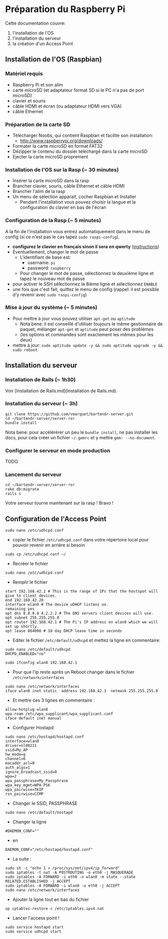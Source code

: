 Préparation du Raspberry Pi
===========================

Cette documentation couvre:

1. l'installation de l'OS
2. l'installation du serveur
3. la création d'un Access Point


Installation de l'OS (Raspbian)
-------------------------------

### Matériel requis

* Raspberry Pi et son alim
* carte microSD (et adaptateur format SD si le PC n'a pas de port microSD)
* clavier et souris
* câble HDMI et écran (ou adaptateur HDMI vers VGA)
* câble Ethernet


### Préparation de la carte SD

* Télécharger Noobs, qui contient Raspbian et facilite son installation: 
    * <http://www.raspberrypi.org/downloads/>
* Formater la carte microSD en format FAT32
* Dézipper le contenu du dossier téléchargé dans la carte microSD
* Ejecter la carte microSD proprement


### Installation de l'OS sur la Rasp (~ 30 minutes)

* Insérer la carte microSD dans la rasp
* Brancher clavier, souris, câble Ethernet et câble HDMI
* Brancher l'alim de la rasp
* Un menu de sélection apparait, cocher Raspbian et Installer
    * Pendant l'installation vous pouvez choisir la langue et la configuration du clavier en bas de l'écran


### Configuration de la Rasp (~ 5 minutes)

A la fin de l'installation vous entrez automatiquement dans le menu de config (si ce n'est pas le cas tapez `sudo raspi-config`).

* **configurez le clavier en français sinon il sera en qwerty** ([instructions](http://www.tropfacile.net/doku.php/raspberry-pi/comment-passer-votre-raspberry-en-francais))
* Éventuellement, changer le mot de passe
    * L'identifiant de base est:
        * username: `pi`
        * password: `raspberry`
    * Pour changer le mot de passe, sélectionnez la deuxième ligne et tapez le nouveau mot de passe
* pour activer le SSH sélectionnez la 8ième ligne et sélectionnez `ENABLE`
* une fois que c'est fait, quittez le menu de config (rappel: il est possible d'y revenir avec `sudo raspi-config`)


### Mise à jour du système (~ 5 minutes)

* Pour mettre à jour vous pouvez utiliser `apt-get` ou `aptitude`
    * Nota bene: il est conseillé d'utiliser toujours le même gestionnaire de paquet, mélanger `apt-get` et `aptitude` peut poser des problèmes
    * (les options et commandes sont exactement les mêmes pour les deux)
* mettre à jour: `sudo aptitude update -y && sudo aptitude upgrade -y && sudo reboot`


Installation du serveur
-----------------------

### Installation de Rails (~ 1h30)

Voir [Installation de Rails.md](Installation de Rails.md).


### Installation du serveur (~ 3h)

	git clone https://github.com/vmarquet/bartendr-server.git
	cd ~/bartendr-server/server-ror
	bundle install

Nota bene: pour accélérérer un peu le `bundle install`, ne pas installer les docs, pour cela créer un fichier `~/.gemrc` et y mettre `gem: --no-document`.


### Configurer le serveur en mode production

TODO


### Lancement du serveur

	cd ~/bartendr-server/server-ror
	rake db:migrate
	rails s

Votre serveur tourne maintenant sur la rasp ! Bravo !


Configuration de l'Access Point
-------------------------------

```
sudo nano /etc/udhcpd.conf
```

* copier le fichier `/etc/udhcpd.conf` dans votre répertoire local pour pouvoir revenir en arrière si besoin

```
sudo cp /etc/udhcpd.conf ~/
```

* Recréer le fichier 

```
sudo nano /etc/udhcpd.conf
```

* Remplir le fichier

```
start 192.168.42.2 # This is the range of IPs that the hostspot will give to client devices.
end 192.168.42.20
interface wlan0 # The device uDHCP listens on.
remaining yes
opt dns 8.8.8.8 4.2.2.2 # The DNS servers client devices will use.
opt subnet 255.255.255.0
opt router 192.168.42.1 # The Pi's IP address on wlan0 which we will set up shortly.
opt lease 864000 # 10 day DHCP lease time in seconds
```

* Editer le fichier `/etc/default/udhcpd` et mettez la ligne en commentaire:

```
sudo nano /etc/default/udhcpd	
DHCPD_ENABLED="no"

sudo ifconfig wlan0 192.168.42.1
```

* Pour que l'ip reste après un Reboot changer dans le fichier `/etc/network/interfaces`

```
sudo nano /etc/network/interfaces	
iface wlan0 inet static  address 192.168.42.1  netmask 255.255.255.0
```

* Et mettre ces 3 lignes en commentaire : 

```
allow-hotplug wlan0
wpa-roam /etc/wpa_supplicant/wpa_supplicant.conf
iface default inet manual
```

* Configurer Hostapd

```
sudo nano /etc/hostapd/hostapd.conf
interface=wlan0
driver=nl80211
ssid=My_AP
hw_mode=g
channel=6
macaddr_acl=0
auth_algs=1
ignore_broadcast_ssid=0
wpa=2
wpa_passphrase=My_Passphrase
wpa_key_mgmt=WPA-PSK
wpa_pairwise=TKIP
rsn_pairwise=CCMP
```

* Changer le SSID, PASSPHRASE

```
sudo nano /etc/default/hostapd
```

* Changer la ligne 

```
#DAEMON_CONF=""
```

* en

```
DAEMON_CONF="/etc/hostapd/hostapd.conf"
```

* La suite :

```
sudo sh -c "echo 1 > /proc/sys/net/ipv4/ip_forward"
sudo iptables -t nat -A POSTROUTING -o eth0 -j MASQUERADE
sudo iptables -A FORWARD -i eth0 -o wlan0 -m state --state RELATED,ESTABLISHED -j ACCEPT
sudo iptables -A FORWARD -i wlan0 -o eth0 -j ACCEPT
sudo nano /etc/network/interfaces
```

* Ajouter la ligne tout en bas du fichier 

```
up iptables-restore < /etc/iptables.ipv4.nat
```

* Lancer l'access point !

```
sudo service hostapd start
sudo service udhcpd start
```



